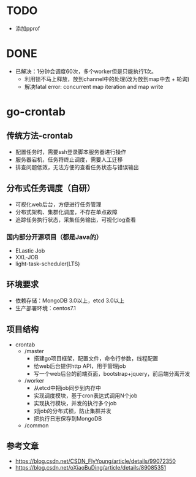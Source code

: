 # TODO
- 添加pprof

# DONE
- 已解决：1分钟会调度60次，多个worker但是只能执行1次。
    - 利用锁不马上释放，放到channel中的处理(改为放到map中去 + 轮询)
    - 解决fatal error: concurrent map iteration and map write

# go-crontab
## 传统方法-crontab
- 配置任务时，需要ssh登录脚本服务器进行操作
- 服务器宕机，任务将终止调度，需要人工迁移
- 排查问题低效，无法方便的查看任务状态与错误输出

## 分布式任务调度（自研）
- 可视化web后台，方便进行任务管理
- 分布式架构、集群化调度，不存在单点故障
- 追踪任务执行状态，采集任务输出，可视化log查看

### 国内部分开源项目（都是Java的）
- ELastic Job
- XXL-JOB
- light-task-scheduler(LTS)

## 环境要求
- 依赖存储：MongoDB 3.0以上，etcd 3.0以上
- 生产部署环境：centos7.1

## 项目结构
- crontab
    - /master
        - 搭建go项目框架，配置文件，命令行参数，线程配置
        - 给web后台提供http API，用于管理job
        - 写一个web后台的前端页面，bootstrap+jquery，前后端分离开发
    - /worker
        - 从etcd中把job同步到内存中
        - 实现调度模块，基于cron表达式调用N个job
        - 实现执行模块，并发的执行多个job
        - 对job的分布式锁，防止集群并发
        - 把执行日志保存到MongoDB
    - /common

## 参考文章
- https://blog.csdn.net/CSDN_FlyYoung/article/details/99072350
- https://blog.csdn.net/oXiaoBuDing/article/details/89085351
 	
